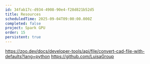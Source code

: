 ```yaml
---
id: 34fab17c-d934-4908-90e4-f28d821b52d5
title: Resources
scheduledTime: 2025-09-04T09:00:00.000Z
completed: false
project: Spark GPU
order: 15
persistent: true
---
```


https://zoo.dev/docs/developer-tools/api/file/convert-cad-file-with-defaults?lang=python
https://github.com/LuisaGroup
